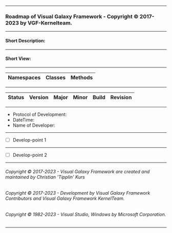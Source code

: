 ----
### Roadmap of Visual Galaxy Framework - Copyright © 2017-2023 by VGF-Kernelteam.
----
#### Short Description:
----
#### Short View:
----
| Namespaces | Classes | Methods |
| ---------- | ------- | ------- |
----
| Status		| Version | Major | Minor | Build | Revision |
| --------- | ------- | ----- | ----- | ----- | -------- |
----
 - Protocol of Development:
 - DateTime:
 - Name of Developer:
----
 - [ ] Develop-point 1 
----
 - [ ] Develop-point 2 
----
###### Copyright © 2017-2023 - Visual Galaxy Framework are created and maintained by Christian 'Tipplin' Kurs
###### Copyright © 2017-2023 - Development by Visual Galaxy Framework Contributors and Visual Galaxy Framework KernelTeam.
###### Copyright © 1982-2023 - Visual Studio, Windows by Microsoft Corporation.
----
